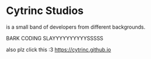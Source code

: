 # Cytrinc Studios
is a small band of developers from different backgrounds.

BARK CODING SLAYYYYYYYYYYSSSSS

also plz click this :3
https://cytrinc.github.io
